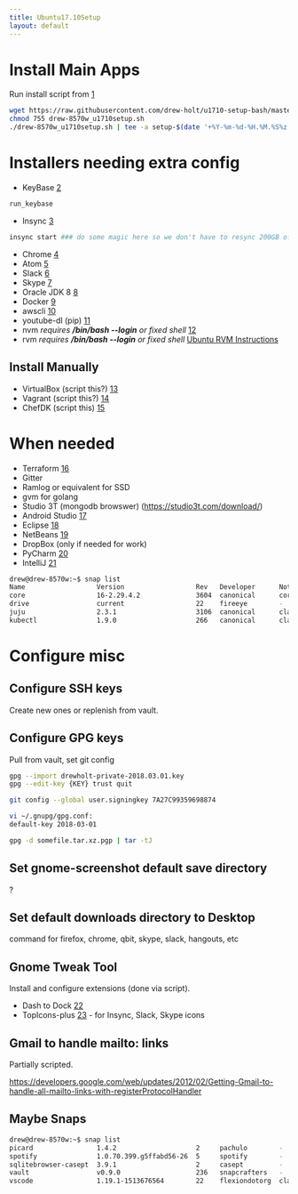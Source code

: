 ```yaml
---
title: Ubuntu17.10Setup
layout: default
---
```


Install Main Apps
=================

Run install script from
[1](https://github.com/drew-holt/u1710-setup-bash/blob/master/drew-8570w_u1710setup.sh)

``` bash
wget https://raw.githubusercontent.com/drew-holt/u1710-setup-bash/master/drew-8570w_setup.sh
chmod 755 drew-8570w_u1710setup.sh
./drew-8570w_u1710setup.sh | tee -a setup-$(date '+%Y-%m-%d-%H.%M.%S%z').log
```

Installers needing extra config
===============================

-   KeyBase [2](https://keybase.io)

``` bash
run_keybase
```

-   Insync [3](https://www.insynchq.com/downloads)

``` bash
insync start ### do some magic here so we don't have to resync 200GB of google drive
```

-   Chrome [4](https://www.google.com/chrome/)
-   Atom [5](https://atom.io/)
-   Slack [6](https://slack.com/downloads/linux)
-   Skype [7](https://www.skype.com/en/get-skype/skype-for-linux/)
-   Oracle JDK 8
    [8](https://www.digitalocean.com/community/tutorials/how-to-install-java-with-apt-get-on-ubuntu-16-04)
-   Docker
    [9](https://docs.docker.com/install/linux/docker-ce/ubuntu/#upgrade-docker-ce)
-   awscli [10](https://aws.amazon.com/cli/)
-   youtube-dl (pip) [11](https://rg3.github.io/youtube-dl/)
-   nvm *requires **/bin/bash --login** or fixed shell*
    [12](https://github.com/creationix/nvm)
-   rvm *requires **/bin/bash --login** or fixed shell* [Ubuntu RVM
    Instructions](https://github.com/rvm/ubuntu_rvm)

Install Manually
----------------

-   VirtualBox (script this?) [13](https://www.virtualbox.org/)
-   Vagrant (script this?) [14](https://www.vagrantup.com/)
-   ChefDK (script this) [15](https://downloads.chef.io/chefdk)

When needed
===========

-   Terraform [16](https://www.terraform.io/)
-   Gitter
-   Ramlog or equivalent for SSD
-   gvm for golang
-   Studio 3T (mongodb browswer) (https://studio3t.com/download/)
-   Android Studio [17](https://developer.android.com/studio/index.html)
-   Eclipse [18](https://www.eclipse.org/)
-   NetBeans [19](https://netbeans.org/downloads/)
-   DropBox (only if needed for work)
-   PyCharm
    [20](https://www.jetbrains.com/pycharm/download/#section=linux)
-   IntelliJ [21](https://www.jetbrains.com/idea/download/)

``` bash
drew@drew-8570w:~$ snap list
Name                  Version                  Rev   Developer      Notes
core                  16-2.29.4.2              3604  canonical      core
drive                 current                  22    fireeye        -
juju                  2.3.1                    3106  canonical      classic
kubectl               1.9.0                    266   canonical      classic
```

Configure misc
==============

Configure SSH keys
------------------

Create new ones or replenish from vault.

Configure GPG keys
------------------

Pull from vault, set git config

``` bash
gpg --import drewholt-private-2018.03.01.key
gpg --edit-key {KEY} trust quit

git config --global user.signingkey 7A27C99359698874

vi ~/.gnupg/gpg.conf:
default-key 2018-03-01

gpg -d somefile.tar.xz.pgp | tar -tJ
```

Set gnome-screenshot default save directory
-------------------------------------------

?

Set default downloads directory to Desktop
------------------------------------------

command for firefox, chrome, qbit, skype, slack, hangouts, etc

Gnome Tweak Tool
----------------

Install and configure extensions (done via script).

-   Dash to Dock
    [22](https://extensions.gnome.org/extension/307/dash-to-dock/)
-   TopIcons-plus
    [23](https://extensions.gnome.org/extension/1031/topicons/) - for
    Insync, Slack, Skype icons

Gmail to handle mailto: links
-----------------------------

Partially scripted.

<https://developers.google.com/web/updates/2012/02/Getting-Gmail-to-handle-all-mailto-links-with-registerProtocolHandler>

Maybe Snaps
-----------

``` bash
drew@drew-8570w:~$ snap list
picard                1.4.2                    2     pachulo        -
spotify               1.0.70.399.g5ffabd56-26  5     spotify        -
sqlitebrowser-casept  3.9.1                    2     casept         -
vault                 v0.9.0                   236   snapcrafters   -
vscode                1.19.1-1513676564        22    flexiondotorg  classic
```
